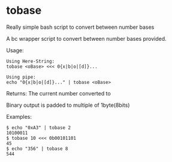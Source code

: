 # tobase
Really simple bash script to convert between number bases


A bc wrapper script to convert between number bases provided.

Usage:

    Using Here-String:
    tobase <oBase> <<< 0{x|b|o|[d]}...
    
    Using pipe:
    echo "0{x|b|o|[d]}..." | tobase <oBase>

Returns: The current number converted to <oBase>

Binary output is padded to multiple of 1byte(8bits)

Examples:

    $ echo "0xA3" | tobase 2
    10100011
    $ tobase 10 <<< 0b00101101
    45
    $ echo "356" | tobase 8
    544
